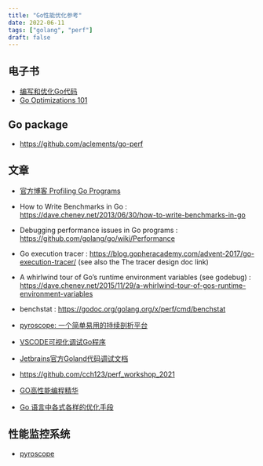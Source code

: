 ```yaml
---
title: "Go性能优化参考"
date: 2022-06-11
tags: ["golang", "perf"]
draft: false
---
```



## 电子书

+ [编写和优化Go代码](https://github.com/dgryski/go-perfbook)
+ [Go Optimizations 101](https://go101.org/optimizations/101.html)

## Go package

+ https://github.com/aclements/go-perf

## 文章

+ [官方博客 Profiling Go Programs](https://go.dev/blog/pprof)

+ How to Write Benchmarks in Go : https://dave.cheney.net/2013/06/30/how-to-write-benchmarks-in-go
+ Debugging performance issues in Go programs : https://github.com/golang/go/wiki/Performance
+ Go execution tracer : https://blog.gopheracademy.com/advent-2017/go-execution-tracer/ (see also the The tracer design doc link)
+ A whirlwind tour of Go’s runtime environment variables (see godebug) : https://dave.cheney.net/2015/11/29/a-whirlwind-tour-of-gos-runtime-environment-variables
+ benchstat : https://godoc.org/golang.org/x/perf/cmd/benchstat
+ [pyroscope: 一个简单易用的持续剖析平台](https://colobu.com/2022/01/27/pyroscope-a-continuous-profiling-platform/)
+ [VSCODE可视化调试Go程序](https://mp.weixin.qq.com/s/pmNCkj55UeCx2LosjF9mjA)
+ [Jetbrains官方Goland代码调试文档](https://www.jetbrains.com/help/go/debugging-code.html)
+ https://github.com/cch123/perf_workshop_2021
+ [GO高性能编程精华](https://zhuanlan.zhihu.com/p/482107438)
+ [Go 语言中各式各样的优化手段](https://zhuanlan.zhihu.com/p/403417640)

## 性能监控系统

+ [pyroscope](https://pyroscope.io)
